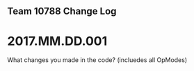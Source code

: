 ## Team 10788 Change Log 

2017.MM.DD.001
==================
What changes you made in the code? (incluedes all OpModes)
